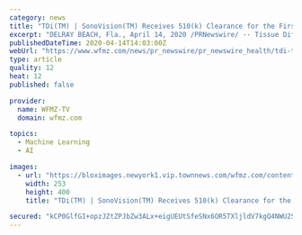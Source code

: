 ```yaml
---
category: news
title: "TDi(TM) | SonoVision(TM) Receives 510(k) Clearance for the First Machine Learning Enabled Ultrasound Product in Spine Surgery"
excerpt: "DELRAY BEACH, Fla., April 14, 2020 /PRNewswire/ -- Tissue Differentiation Intelligence, LLC (TDi(TM)), a company specializing in real-time surgical ultrasound imaging, today announced receiving 510(k)"
publishedDateTime: 2020-04-14T14:03:00Z
webUrl: "https://www.wfmz.com/news/pr_newswire/pr_newswire_health/tdi-tm-sonovision-tm-receives-510-k-clearance-for-the-first-machine-learning-enabled-ultrasound/article_ebca3957-56db-5d6a-9e75-8c90f12e5e7f.html"
type: article
quality: 12
heat: 12
published: false

provider:
  name: WFMZ-TV
  domain: wfmz.com

topics:
  - Machine Learning
  - AI

images:
  - url: "https://bloximages.newyork1.vip.townnews.com/wfmz.com/content/tncms/assets/v3/editorial/f/b9/fb99b5f8-8c5d-5060-9d2b-7f1dcd8271b9/5e95c967a42f1.image.jpg?resize=253%2C400"
    width: 253
    height: 400
    title: "TDi(TM) | SonoVision(TM) Receives 510(k) Clearance for the First Machine Learning Enabled Ultrasound Product in Spine Surgery"

secured: "kCP0GlfGI+opzJZtZPJbZw3ALx+eigUEUtSfeSNx6OR5TXljldV7kgQ4NWU2SvLGbBWsQkQ/oavIRAA5Gc1SAtf9uS5MiwIKR5vj6PKH0P4TdG7+HNUSv8IS+5096s7TZb7EXEBfMEwPZDCD9YEtWcYJ9IYIa/eIUhr52e+KTZ7xjKdIovgtTvsr3ntMhkjYoZ9qTbeo9FhVtOvKzSAIIx0INX7E+QJduIBWr2msawoS9uER4wCW8RsbbaH7ENYR8WHQmFoqvBgWxmuHrfrujvwiPJuBQ0E8Ku5fzLnKU11u4RMa6NkYURZdZEORCshzBG0Dnbx6RuAkbEfUIpg7YoFACpVOney6Rvn/RfNwsU9Mr+Cw7QUHh3Xvulb05WsI1ZxXs6ur3C6PkKhMPRY24Bf5Vsk2RlYfHrMOFQ2gvoieSQGpx14uAYIaedlKeej/2dFhJJC8oJ2+Gh45GNBgF9FHXqX2vARadB1TK/RLHLQ=;xxBeVPdwsXMEj0oSR7+FEQ=="
---
```


